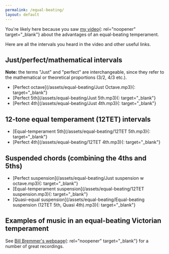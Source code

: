 ```yaml
---
permalink: /equal-beating/
layout: default
---
```

You're likely here because you saw [my video](https://youtu.be/M9u-AaBqd2I){: rel="noopener" target="_blank"} about the advantages of an equal-beating temperament.

Here are all the intervals you heard in the video and other useful links.

## Just/perfect/mathematical intervals

**Note:** the terms "Just" and "perfect" are interchangeable, since they refer to the mathematical or theoretical proportions (3/2, 4/3 etc.).

* [Perfect octave](/assets/equal-beating/Just Octave.mp3){: target="_blank"}
* [Perfect 5th](/assets/equal-beating/Just 5th.mp3){: target="_blank"}
* [Perfect 4th](/assets/equal-beating/Just 4th.mp3){: target="_blank"}

## 12-tone equal temperament (12TET) intervals
* [Equal-temperament 5th](/assets/equal-beating/12TET 5th.mp3){: target="_blank"}
* [Perfect 4th](/assets/equal-beating/12TET 4th.mp3){: target="_blank"}

## Suspended chords (combining the 4ths and 5ths)
* [Perfect suspension](/assets/equal-beating/Just suspension w octave.mp3){: target="_blank"}
* [Equal-temperament suspension](/assets/equal-beating/12TET suspension.mp3){: target="_blank"}
* [Quasi-equal suspension](/assets/equal-beating/Equal-beating suspension (12TET 5th, Quasi 4th).mp3){: target="_blank"}

## Examples of music in an equal-beating Victorian temperament

See [Bill Bremmer's webpage](https://www.billbremmer.com/ebvt/){: rel="noopener" target="_blank"} for a number of great recordings.

